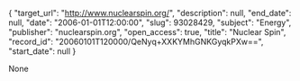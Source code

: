 {
  "target_url": "http://www.nuclearspin.org/", 
  "description": null, 
  "end_date": null, 
  "date": "2006-01-01T12:00:00", 
  "slug": 93028429, 
  "subject": "Energy", 
  "publisher": "nuclearspin.org", 
  "open_access": true, 
  "title": "Nuclear Spin", 
  "record_id": "20060101T120000/QeNyq+XXKYMhGNKGyqkPXw==", 
  "start_date": null
}

None